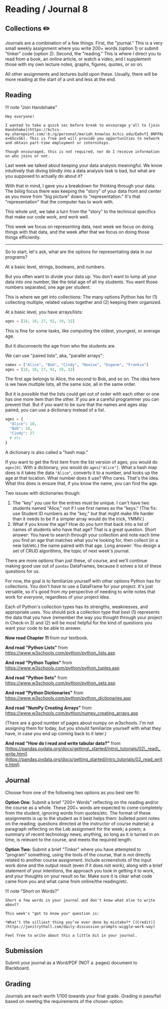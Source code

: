 # Reading / Journal 8

## Collections ✏️

Journals are a combination of a few things. First, the "journal." This is a very small weekly assignment where you write 200+ words (option 1) or submit  "tinker" code (option 2). Second, the "reading." This is where I direct you to read from a book, an online article, or watch a video, and I supplement those with my own lecture notes, graphs, figures, quotes, or so on.

All other assignments and lectures build upon these. Usually, there will be more reading at the start of a unit and less at the end.

## Reading

!!! note "Join Handshake"

    Hey everyone!

    I wanted to take a quick sec before break to encourage y'all to [join Handshake](https://kctcs-my.sharepoint.com/:b:/g/personal/mariah_knowles_kctcs_edu/EaOvfI_0NFFKp3Lil1YWprwB_4TK8wXJguh9_khuq_IuEA?e=65cvS6). This is free and will provide you opportunities to network and obtain part-time employment or internships.
    
    Though encouraged, this is not required, nor do I receive information on who joins or not.

Last week we talked about keeping your data analysis meaningful. We know intuitively that diving blindly into a data analysis task is bad, but what are you supposed to actually do about it?

With that in mind, I gave you a breakdown for thinking through your data. The biiiiig focus there was keeping the "story" of your data front and center as you move from "big picture" down to "representation." It's that "representation" that the computer has to work with.

This whole unit, we take a turn from the "story" to the technical specifics that make our code work, and work well.

This week we focus on representing data, next week we focus on doing things with that data, and the week after that we focus on doing those things efficiently.

---

So to start, let's ask, what are the options for representating data in our programs?

At a basic level, strings, booleans, and numbers.

But you often want to divide your data up. You don't want to lump all your data into *one* number, like the total age of all my students. You want those numbers separated, one age per student.

This is where we get into collections: The many options Python has for (1) collecting multiple, related values together and (2) keeping them organized.

At a basic level, you have arrays/lists:

```python
ages = [18, 18, 27, 92, 19, 32]
```

This is fine for some tasks, like computing the oldest, youngest, or average age.

But it disconnects the age from who the students are.

We can use "paired lists", aka, "parallel arrays":

```python
names = ["Alice", "Bob", "Cindy", "Denise", "Eugene", "Frankie"]
ages = [18, 18, 27, 92, 19, 32]
```

The first age belongs to Alice, the second to Bob, and so on. The idea here is we have multiple lists, all the same size, all in the same order.

But it is *possible* that the lists could get out of order with each other or one has one more item than the other. If you are a careful programmer you can prevent that. But if you want to be *sure* that the names and ages stay paired, you can use a dictionary instead of a list.

```python
ages = {
  "Alice": 18,
  "Bob": 18,
  "Cindy": 27
  # etc
}
```

A dictionary is also called a "hash map."

If you want to get the first item from the list version of ages, you would do `ages[0]`. With a dictionary, you would do `ages["Alice"]`. What a hash map does is it takes the data `"Alice"`, converts it to a number, and looks up the age at that location. What number does it use? Who cares. That's the idea. What this does is ensure that, if you know the name, you can find the age.

Two issues with dictionaries though:

1. The "key" you use for the entries must be unique. I can't have two students named "Alice," not if I use first names as the "keys." (The fix: use Student ID numbers as the "key," but that might make life harder than it needs to be if a simpler array would do the trick, YMMV.)
2. What if you know the age? How do you turn that back into a list of names of students who have that age? That is a great question. Short answer: You have to search through your collection and note each time you find an age that matches what you're looking for, then collect (in a new list/etc.) the name paired with that age. Long answer: You design a set of CRUD algorithms, the topic of next week's journal.

There are more options than just these, of course, and we'll continue making good use out of `pandas` DataFrames, because it solves a lot of these questions for us.

For now, the goal is to familiarize yourself with other options Python has for collections. You don't *have to* use a DataFrame for your project. It's just versatile, so it's good from *my* perspective of needing to write notes that work for *everyone*, regardless of your project idea.

Each of Python's collection types has its strengths, weaknesses, and appropriate uses. You should pick a collection type that best (1) represents the data that you have (remember the way you thought through your project in Check-in 3) and (2) will be most helpful for the kind of questions you want your code to be able to answer.

**Now read Chapter 11** from our textbook.

**And read "Python Lists"** from <https://www.w3schools.com/python/python_lists.asp>

**And read "Python Tuples"** from <https://www.w3schools.com/python/python_tuples.asp>

**And read "Python Sets"** from <https://www.w3schools.com/python/python_sets.asp>

**And read "Python Dictionaries"** from <https://www.w3schools.com/python/python_dictionaries.asp>

**And read "NumPy Creating Arrays"** from <https://www.w3schools.com/python/numpy_creating_arrays.asp>

(There are a good number of pages about numpy on w3schools. I'm not assigning them for today, but you should familiarize yourself with what they have, in case you end up coming back to it later.)

**And read "How do I read and write tabular data?"** from [https://pandas.pydata.org/docs/getting\_started/intro\_tutorials/02\_read\_write.html](https://pandas.pydata.org/docs/getting_started/intro_tutorials/02_read_write.html)

## Journal

Choose from one of the following two options as you best see fit:

**Option One:** Submit a brief "200+ Words" reflecting on the reading and/or the course as a whole. These 200+ words are expected to come completely from the student, ignoring words from quotes/etc. The format of these assignments is up to the student as it best helps them: bulleted point notes on the reading; questions directed at the instructor of course material; a paragraph reflecting on the Lab assignment for the week; a poem; a summary of recent technology news; anything, so long as it is turned in on time, is relevant to the course, and meets the required length. 

**Option Two:** Submit a brief "Tinker" where you have attempted to "program" something, using the tools of the course, that is not directly related to another course assignment. Include screenshots of the input work done and the output result (even if it does not work), along with a brief statement of your intentions, the approach you took in getting it to work, and your thoughts on your result so far. Make sure it is clear what code came from you and what came from online/the reading/etc.

!!! note "Short on Words?"
    
    Short a few words in your journal and don't know what else to write about?

    This week's "get to know you" question is:

    *What’t the silliest thing you’ve ever done by mistake?* [(Credit)](https://jonitrythall.com/daily-discussion-prompts-wiggle-work-way)

    Feel free to write about this a little bit in your journal.

## Submission

Submit your journal as a Word/PDF (NOT a .pages) document to Blackboard.

## Grading

Journals are each worth 1/100 towards your final grade. Grading is pass/fail based on meeting the requirements of the chosen option.